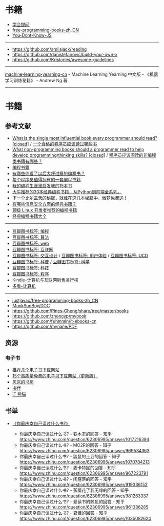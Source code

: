 书籍
========

- [学会提问](https://book.douban.com/subject/27081224/)
- [free-programming-books-zh_CN](https://github.com/justjavac/free-programming-books-zh_CN)
- [You-Dont-Know-JS](https://github.com/getify/You-Dont-Know-JS)

---

- https://github.com/amilajack/reading
- https://github.com/danistefanovic/build-your-own-x
- https://github.com/Kristories/awesome-guidelines

---

[machine-learning-yearning-cn](https://github.com/deeplearning-ai/machine-learning-yearning-cn) - Machine Learning Yearning 中文版 - 《机器学习训练秘籍》 - Andrew Ng 著 


---

# 书籍

## 参考文献

- [What is the single most influential book every programmer should read? [closed]](https://stackoverflow.com/questions/1711/what-is-the-single-most-influential-book-every-programmer-should-read/1713%231713) / [一个合格的程序员应该读过哪些书](https://justjavac.com/other/2012/05/15/qualified-programmer-should-read-what-books.html)
- [What non-programming books should a programmer read to help develop programming/thinking skills? [closed]](https://softwareengineering.stackexchange.com/questions/966/what-non-programming-books-should-a-programmer-read-to-help-develop-programming) / [程序员应该阅读的非编程类书籍有哪些？](https://github.com/justjavac/free-programming-books-zh_CN/blob/master/what-non-programming-books-should-programmers-read.md)
- [编程书籍](https://www.zhihu.com/topic/19685469/hot)
- [有哪些你看了以后大呼过瘾的编程书？](https://www.zhihu.com/question/50408698)
- [每个程序员值得拥有的一套编程书籍](https://zhuanlan.zhihu.com/p/29686661)
- [我的编程生涯里启发我的15本书](https://zhuanlan.zhihu.com/p/20677058)
- [大牛推荐的30本经典编程书籍，从Python到前端全系列。](https://zhuanlan.zhihu.com/p/55157043)
- [下一个比尔盖茨的秘密，就藏在这几本秘籍中，傲梦免费送！](https://zhuanlan.zhihu.com/p/50962466)
- [有哪些信息安全方面的经典书籍？](https://www.zhihu.com/question/21390646/answer/530108731)
- [顶级 Linux 开发者推荐的编程书籍](https://zhuanlan.zhihu.com/p/50629354)
- [经典编程书籍大全](https://zhuanlan.zhihu.com/p/29025944)

---

- [豆瓣图书标签: 编程](https://book.douban.com/tag/%E7%BC%96%E7%A8%8B?type=S)
- [豆瓣图书标签: 算法](https://book.douban.com/tag/%E7%AE%97%E6%B3%95?type=S)
- [豆瓣图书标签: web](https://book.douban.com/tag/web?type=S)
- [豆瓣图书标签: 互联网](https://book.douban.com/tag/%E4%BA%92%E8%81%94%E7%BD%91?type=S)
- [豆瓣图书标签: 交互设计](https://book.douban.com/tag/%E4%BA%A4%E4%BA%92%E8%AE%BE%E8%AE%A1?type=S) / [豆瓣图书标签: 用户体验](https://book.douban.com/tag/%E7%94%A8%E6%88%B7%E4%BD%93%E9%AA%8C?type=S) / [豆瓣图书标签: UCD](https://book.douban.com/tag/UCD?type=S)
- [豆瓣图书标签: 科普](https://book.douban.com/tag/%E7%A7%91%E6%99%AE?type=S) / [豆瓣图书标签: 科学](https://book.douban.com/tag/%E7%A7%91%E5%AD%A6?type=S)
- [豆瓣图书标签: 科技](https://book.douban.com/tag/%E7%A7%91%E6%8A%80?type=S)
- [豆瓣图书标签: 程序](https://book.douban.com/tag/%E7%A8%8B%E5%BA%8F?type=S)
- [Kindle-计算机与互联网销售排行榜](https://www.amazon.cn/gp/bestsellers/digital-text/143359071/)
- [多看-计算机](http://www.duokan.com/list/6-2-1)

---

- [justjavac/free-programming-books-zh_CN](https://github.com/justjavac/free-programming-books-zh_CN)
- [MonkSunBoy/DOC](https://github.com/MonkSunBoy/DOC/tree/master/classic)
- https://github.com/Pines-Cheng/share/tree/master/books
- https://github.com/zhongyp/mybook
- https://github.com/fuhmmin/it-ebooks-cn
- https://github.com/mynane/PDF

## 资源 

### 电子书

- [推荐几个电子书下载网站](https://zhuanlan.zhihu.com/p/33073008)
- [15个高质量免费的电子书下载网站（更新版）](https://zhuanlan.zhihu.com/p/35051290)
- [恩京的书房](https://www.enjing.com/)
- [书伴](https://bookfere.com/)
- [IT 熊猫](https://www.itpanda.net/book/)

## 书单

- [《你最庆幸自己读过什么书?》](https://www.zhihu.com/question/62306995)

    - 你最庆幸自己读过什么书? - 铁木君的回答 - 知乎
https://www.zhihu.com/question/62306995/answer/1017216394
    - 你最庆幸自己读过什么书? - MO2R的回答 - 知乎
https://www.zhihu.com/question/62306995/answer/969534363
    - 你最庆幸自己读过什么书? - 鼹鼠的土豆的回答 - 知乎
https://www.zhihu.com/question/62306995/answer/1070784213
    - 你最庆幸自己读过什么书? - 麦卡特妮的回答 - 知乎
https://www.zhihu.com/question/62306995/answer/967223791
    - 你最庆幸自己读过什么书? - 闲庭落的回答 - 知乎
https://www.zhihu.com/question/62306995/answer/919336152
    - 你最庆幸自己读过什么书? - 荼蘼花了我无缘的回答 - 知乎
https://www.zhihu.com/question/62306995/answer/981263337
    - 你最庆幸自己读过什么书? - 爱读书的鲸鱼的回答 - 知乎
https://www.zhihu.com/question/62306995/answer/861386285
    - 你最庆幸自己读过什么书? - 君佳的回答 - 知乎
https://www.zhihu.com/question/62306995/answer/1035082624

